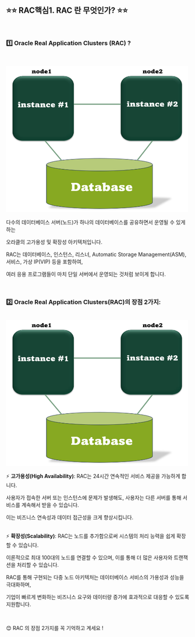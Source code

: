 ## ⭐⭐ RAC핵심1. RAC 란 무엇인가?  ⭐⭐
  &nbsp;
  
### 1️⃣ Oracle Real Application Clusters (RAC) ?  
  &nbsp;

<img src="https://github.com/oracleyu01/rac_class/blob/main/rac%EA%B7%B8%EB%A6%BC.png" width="500" height="400">

다수의 데이터베이스 서버(노드)가 하나의 데이터베이스를 공유하면서 운영될 수 있게 하는  

오라클의 고가용성 및 확장성 아키텍처입니다.

RAC는 데이터베이스, 인스턴스, 리스너, Automatic Storage Management(ASM), 서비스, 가상 IP(VIP) 등을 포함하여,  

여러 응용 프로그램들이 마치 단일 서버에서 운영되는 것처럼 보이게 합니다.  

&nbsp;

### 2️⃣ Oracle Real Application Clusters(RAC)의 장점 2가지:

  &nbsp;
  <img src="https://github.com/oracleyu01/rac_class/blob/main/rac%EA%B7%B8%EB%A6%BC.png" width="500" height="400">
  
 ⚡ **고가용성(High Availability)**:  RAC는 24시간 연속적인 서비스 제공을 가능하게 합니다. 

사용자가 접속한 서버 또는 인스턴스에 문제가 발생해도, 사용자는 다른 서버를 통해 서비스를 계속해서 받을 수 있습니다.  

이는 비즈니스 연속성과 데이터 접근성을 크게 향상시킵니다.  
&nbsp;

 ⚡ **확장성(Scalability)**: RAC는 노드를 추가함으로써 시스템의 처리 능력을 쉽게 확장할 수 있습니다. 

이론적으로 최대 100대의 노드를 연결할 수 있으며, 이를 통해 더 많은 사용자와 트랜잭션을 처리할 수 있습니다.

RAC를 통해 구현되는 다중 노드 아키텍처는 데이터베이스 서비스의 가용성과 성능을 극대화하며,  

기업이 빠르게 변화하는 비즈니스 요구와 데이터량 증가에 효과적으로 대응할 수 있도록 지원합니다.  

  &nbsp;
  &nbsp;


😊 RAC 의 장점 2가지를 꼭 기억하고 계세요 !
